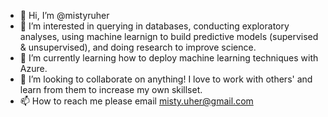 - 👋 Hi, I’m @mistyruher
- 👀 I’m interested in querying in databases, conducting exploratory analyses, using machine learnign to build predictive models (supervised & unsupervised), and doing research to improve science.
- 🌱 I’m currently learning how to deploy machine learning techniques with Azure.
- 💞️ I’m looking to collaborate on anything! I love to work with others' and learn from them to increase my own skillset.
- 📫 How to reach me please email misty.uher@gmail.com

<!---
mistyruher/mistyruher is a ✨ special ✨ repository because its `README.md` (this file) appears on your GitHub profile.
You can click the Preview link to take a look at your changes.
--->
